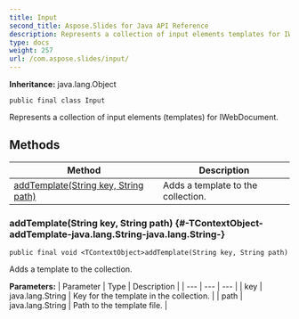```yaml
---
title: Input
second_title: Aspose.Slides for Java API Reference
description: Represents a collection of input elements templates for IWebDocument.
type: docs
weight: 257
url: /com.aspose.slides/input/
---
```

**Inheritance:**
java.lang.Object
```
public final class Input
```

Represents a collection of input elements (templates) for IWebDocument.
## Methods

| Method | Description |
| --- | --- |
| [<TContextObject>addTemplate(String key, String path)](#-TContextObject-addTemplate-java.lang.String-java.lang.String-) | Adds a template to the collection. |
### <TContextObject>addTemplate(String key, String path) {#-TContextObject-addTemplate-java.lang.String-java.lang.String-}
```
public final void <TContextObject>addTemplate(String key, String path)
```


Adds a template to the collection.

**Parameters:**
| Parameter | Type | Description |
| --- | --- | --- |
| key | java.lang.String | Key for the template in the collection. |
| path | java.lang.String | Path to the template file. |

